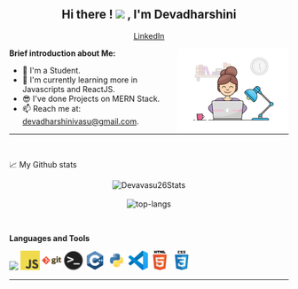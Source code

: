 <h2 align="center">Hi there ! <img src="https://media.giphy.com/media/hvRJCLFzcasrR4ia7z/giphy.gif" width="25px"> , I'm <ahref="https://https://github.com/Devavasu26">Devadharshini</a></h2>
<p align="center">
  <a href="https://www.linkedin.com/in/devadharshini-v-b2a978248/">LinkedIn</a>
</p>

<img align="right" height="150rem" alt="GIF" src="Deva.gif" />

**Brief introduction about Me:**

- 📝  I'm a Student.
- 🌱  I'm currently learning more in Javascripts and ReactJS.
- 😎  I've done Projects on MERN Stack.
- 📫  Reach me  at: devadharshinivasu@gmail.com.

***

 <br>

📈 My Github stats <br />
<p align="center">
  <img src="https://github-readme-stats.vercel.app/api?username=Devavasu26&theme=dark&show_icons=true" alt="Devavasu26Stats" />
  <br />
  <br />
  <img src="https://github-readme-stats.vercel.app/api/top-langs/?username=Devavasu26&layout=compact&theme=dark" alt="top-langs" />
</p>

<br>

**Languages and Tools**

<code><img height="35rem" src="https://cdn4.iconfinder.com/data/icons/logos-3/600/React.js_logo-512.png" /></code>
<code><img height="35rem" src="https://raw.githubusercontent.com/github/explore/80688e429a7d4ef2fca1e82350fe8e3517d3494d/topics/javascript/javascript.png"></code>
<code><img height="35rem" src="https://raw.githubusercontent.com/github/explore/80688e429a7d4ef2fca1e82350fe8e3517d3494d/topics/git/git.png"></code>
<code><img height="35rem" src="https://raw.githubusercontent.com/github/explore/80688e429a7d4ef2fca1e82350fe8e3517d3494d/topics/terminal/terminal.png"></code>
<code><img height="35rem" src="https://raw.githubusercontent.com/github/explore/80688e429a7d4ef2fca1e82350fe8e3517d3494d/topics/cpp/cpp.png"></code>
<code><img height="35rem" src="https://raw.githubusercontent.com/github/explore/80688e429a7d4ef2fca1e82350fe8e3517d3494d/topics/python/python.png"></code>
<code><img alt="Visual Studio Code" height="35rem" src="https://raw.githubusercontent.com/github/explore/80688e429a7d4ef2fca1e82350fe8e3517d3494d/topics/visual-studio-code/visual-studio-code.png" /></code>
<code><img alt="HTML5" height="35rem" src="https://raw.githubusercontent.com/github/explore/80688e429a7d4ef2fca1e82350fe8e3517d3494d/topics/html/html.png" /></code>
<code><img alt="CSS3" height="35rem" src="https://raw.githubusercontent.com/github/explore/80688e429a7d4ef2fca1e82350fe8e3517d3494d/topics/css/css.png" /></code>

***

<br />

